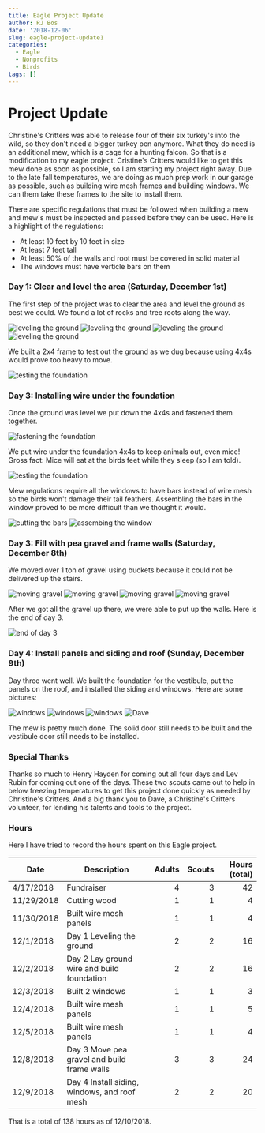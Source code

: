 ```yaml
---
title: Eagle Project Update
author: RJ Bos
date: '2018-12-06'
slug: eagle-project-update1
categories:
  - Eagle
  - Nonprofits
  - Birds
tags: []
---
```



# Project Update

Christine's Critters was able to release four of their six turkey's into the wild, so they don't need a bigger turkey pen anymore.  What they do need is an additional mew, which is a cage for a hunting falcon.  So that is a modification to my eagle project. Cristine's Critters would like to get this mew done as soon as possible, so I am starting my project right away.  Due to the late fall temperatures, we are doing as much prep work in our garage as possible, such as building wire mesh frames and building windows.  We can them take these frames to the site to install them.

There are specific regulations that must be followed when building a mew and mew's must be inspected and passed before they can be used.  Here is a highlight of the regulations:

* At least 10 feet by 10 feet in size
* At least 7 feet tall
* At least 50% of the walls and root must be covered in solid material
* The windows must have verticle bars on them

### Day 1: Clear and level the area (Saturday, December 1st)

The first step of the project was to clear the area and level the ground as best we could.  We found a lot of rocks and tree roots along the way.

![leveling the ground](/images/20181201_leveling_ground.jpg)
![leveling the ground](/images/20181201_leveling2.jpg)
![leveling the ground](/images/20181201_leveling3.jpg)
![leveling the ground](/images/20181201_leveling4.jpg)

We built a 2x4 frame to test out the ground as we dug because using 4x4s would prove too heavy to move.

![testing the foundation](/images/20181201_testframe.jpg)

### Day 3: Installing wire under the foundation

Once the ground was level we put down the 4x4s and fastened them together.

![fastening the foundation](/images/20181201_foundation.jpg)

We put wire under the foundation 4x4s to keep animals out, even mice!  Gross fact: Mice will eat at the birds feet while they sleep (so I am told).

![testing the foundation](/images/20181201_wire_under_foundation.jpg)

Mew regulations require all the windows to have bars instead of wire mesh so the birds won't damage their tail feathers.  Assembling the bars in the window proved to be more difficult than we thought it would.

![cutting the bars](/images/20181203_cutting_bars.jpg)
![assembing the window](/images/20181203_window.jpg)

### Day 3: Fill with pea gravel and frame walls (Saturday, December 8th)

We moved over 1 ton of gravel using buckets because it could not be delivered up the stairs.

![moving gravel](/images/20181208_gravel1.jpg)
![moving gravel](/images/20181208_gravel2jpg.jpg)
![moving gravel](/images/20181208_gravel3.jpg)
![moving gravel](/images/20181208_gravel4.jpg)

After we got all the gravel up there, we were able to put up the walls.  Here is the end of day 3.

![end of day 3](/images/20181208_end_of_day2.jpg)

### Day 4: Install panels and siding and roof (Sunday, December 9th)

Day three went well.  We built the foundation for the vestibule, put the panels on the roof, and installed the siding and windows.  Here are some pictures:

![windows](/images/20181209_window1.jpg)
![windows](/images/20181209_window2.jpg)
![windows](/images/20181209_window3.jpg)
![Dave](/images/20181209_151712.jpg)

The mew is pretty much done.  The solid door still needs to be built and the vestibule door still needs to be installed.

### Special Thanks

Thanks so much to Henry Hayden for coming out all four days and Lev Rubin for coming out one of the days.  These two scouts came out to help in below freezing temperatures to get this project done quickly as needed by Christine's Critters.  And a big thank you to Dave, a Christine's Critters volunteer, for lending his talents and tools to the project.

### Hours

Here I have tried to record the hours spent on this Eagle project.  

| Date | Description | Adults | Scouts | Hours (total)
| --- | --- | ---: | ---: | ----:
|4/17/2018 | Fundraiser | 4 | 3 | 42
|11/29/2018 | Cutting wood | 1 | 1 | 4
|11/30/2018 | Built wire mesh panels | 1 | 1 | 4
|12/1/2018  | Day 1 Leveling the ground | 2 | 2 | 16
|12/2/2018 | Day 2 Lay ground wire and build foundation | 2 | 2 | 16
|12/3/2018 | Built 2 windows | 1 | 1 | 3
|12/4/2018 | Built wire mesh panels | 1 | 1 | 5
|12/5/2018 | Built wire mesh panels | 1 | 1 | 4
|12/8/2018 | Day 3 Move pea gravel and build frame walls | 3 | 3 | 24
|12/9/2018 | Day 4 Install siding, windows, and roof mesh | 2 | 2 | 20

That is a total of 138 hours as of 12/10/2018.


